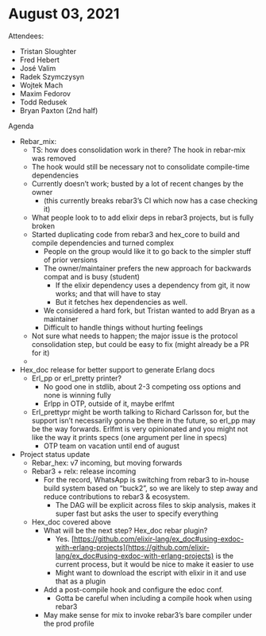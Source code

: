 # August 03, 2021

Attendees:

* Tristan Sloughter
* Fred Hebert
* José Valim
* Radek Szymczysyn
* Wojtek Mach
* Maxim Fedorov
* Todd Redusek
* Bryan Paxton (2nd half)

Agenda

* Rebar_mix:
    * TS: how does consolidation work in there? The hook in rebar-mix was removed
    * The hook would still be necessary not to consolidate compile-time dependencies
    * Currently doesn’t work; busted by a lot of recent changes by the owner
        * (this currently breaks rebar3’s CI which now has a case checking it)
    * What people look to to add elixir deps in rebar3 projects, but is fully broken
    * Started duplicating code from rebar3 and hex_core to build and compile dependencies and turned complex
        * People on the group would like it to go back to the simpler stuff of prior versions
        * The owner/maintainer prefers the new approach for backwards compat and is busy (student)
            * If the elixir dependency uses a dependency from git, it now works; and that will have to stay
            * But it fetches hex dependencies as well.
        * We considered a hard fork, but Tristan wanted to add Bryan as a maintainer
        * Difficult to handle things without hurting feelings
    * Not sure what needs to happen; the major issue is the protocol consolidation step, but could be easy to fix (might already be a PR for it)
    * 
* Hex_doc release for better support to generate Erlang docs
    * Erl_pp or erl_pretty printer?
        * No good one in stdlib, about 2-3 competing oss options and none is winning fully
        * Erlpp in OTP, outside of it, maybe erlfmt
    * Erl_prettypr might be worth talking to Richard Carlsson for, but the support isn’t necessarily gonna be there in the future, so erl_pp may be the way forwards. Erlfmt is very opinionated and you might not like the way it prints specs (one argument per line in specs)
        * OTP team on vacation until end of august
* Project status update
    * Rebar_hex: v7 incoming, but moving forwards 
    * Rebar3 + relx: release incoming
        * For the record, WhatsApp is switching from rebar3 to in-house build system based on “buck2”, so we are likely to step away and reduce contributions to rebar3 & ecosystem.
            * The DAG will be explicit across files to skip analysis, makes it super fast but asks the user to specify everything
    * Hex_doc covered above
        * What will be the next step? Hex_doc rebar plugin?
            * Yes. [https://github.com/elixir-lang/ex_doc#using-exdoc-with-erlang-projects](https://github.com/elixir-lang/ex_doc#using-exdoc-with-erlang-projects) is the current process, but it would be nice to make it easier to use
            * Might want to download the escript with elixir in it and use that as a plugin
        * Add a post-compile hook and configure the edoc conf.
            * Gotta be careful when including a compile hook when using rebar3 
        * May make sense for mix to invoke rebar3’s bare compiler under the prod profile
